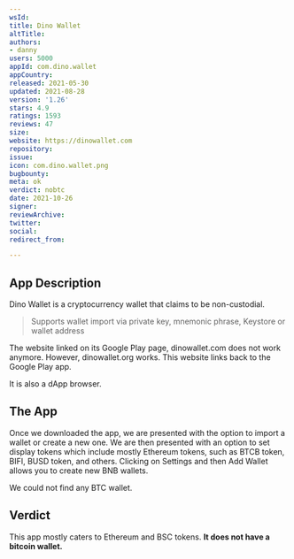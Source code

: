 ```yaml
---
wsId: 
title: Dino Wallet
altTitle: 
authors:
- danny
users: 5000
appId: com.dino.wallet
appCountry: 
released: 2021-05-30
updated: 2021-08-28
version: '1.26'
stars: 4.9
ratings: 1593
reviews: 47
size: 
website: https://dinowallet.com
repository: 
issue: 
icon: com.dino.wallet.png
bugbounty: 
meta: ok
verdict: nobtc
date: 2021-10-26
signer: 
reviewArchive: 
twitter: 
social: 
redirect_from: 

---
```


## App Description

Dino Wallet is a cryptocurrency wallet that claims to be non-custodial.

> Supports wallet import via private key, mnemonic phrase, Keystore or wallet address

The website linked on its Google Play page, dinowallet.com does not work anymore. However, dinowallet.org works. This website links back to the Google Play app.

It is also a dApp browser.

## The App

Once we downloaded the app, we are presented with the option to import a wallet or create a new one. We are then presented with an option to set display tokens which include mostly Ethereum tokens, such as BTCB token, BIFI, BUSD token, and others. Clicking on Settings and then Add Wallet allows you to create new BNB wallets.

We could not find any BTC wallet.

## Verdict

This app mostly caters to Ethereum and BSC tokens. **It does not have a bitcoin wallet.**
